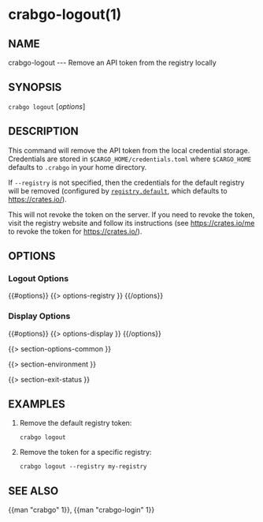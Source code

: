 # crabgo-logout(1)

## NAME

crabgo-logout --- Remove an API token from the registry locally

## SYNOPSIS

`crabgo logout` [_options_]

## DESCRIPTION

This command will remove the API token from the local credential storage.
Credentials are stored in `$CARGO_HOME/credentials.toml` where `$CARGO_HOME`
defaults to `.crabgo` in your home directory.

If `--registry` is not specified, then the credentials for the default
registry will be removed (configured by
[`registry.default`](../reference/config.html#registrydefault), which defaults
to <https://crates.io/>).

This will not revoke the token on the server. If you need to revoke the token,
visit the registry website and follow its instructions (see
<https://crates.io/me> to revoke the token for <https://crates.io/>).

## OPTIONS

### Logout Options

{{#options}}
{{> options-registry }}
{{/options}}

### Display Options

{{#options}}
{{> options-display }}
{{/options}}

{{> section-options-common }}

{{> section-environment }}

{{> section-exit-status }}

## EXAMPLES

1. Remove the default registry token:

       crabgo logout

2. Remove the token for a specific registry:

       crabgo logout --registry my-registry

## SEE ALSO
{{man "crabgo" 1}}, {{man "crabgo-login" 1}}
